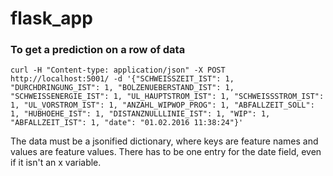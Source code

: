 # flask_app

### To get a prediction on a row of data
```
curl -H "Content-type: application/json" -X POST http://localhost:5001/ -d '{"SCHWEISSZEIT_IST": 1, "DURCHDRINGUNG_IST": 1, "BOLZENUEBERSTAND_IST": 1, "SCHWEISSENERGIE_IST": 1, "UL_HAUPTSTROM_IST": 1, "SCHWEISSSTROM_IST": 1, "UL_VORSTROM_IST": 1, "ANZAHL_WIPWOP_PROG": 1, "ABFALLZEIT_SOLL": 1, "HUBHOEHE_IST": 1, "DISTANZNULLLINIE_IST": 1, "WIP": 1, "ABFALLZEIT_IST": 1, "date": "01.02.2016 11:38:24"}'
```
The data must be a jsonified dictionary, where keys are feature names and values are feature values. There has to be one entry for the date field, even if it isn't an x variable.